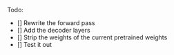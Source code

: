 Todo:

- [] Rewrite the forward pass
- [] Add the decoder layers
- [] Strip the weights of the current pretrained weights
- [] Test it out